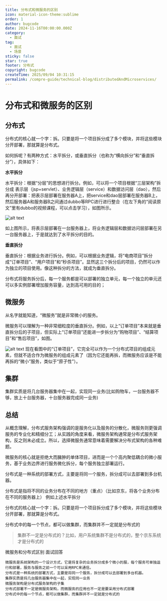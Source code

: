 ```yaml
---
title: 分布式和微服务的区别
icon: material-icon-theme:sublime
order: 1
author: bugcode
date: 2024-11-16T00:00:00.000Z
category:
  - 面试
tag:
  - 面试
  - 场景
sticky: false
star: true
footer: 分布式
copyright: bugcode
createTime: 2025/09/04 10:31:15
permalink: /compre-guide/technical-blog/distributedAndMicroservices/
---
```


# 分布式和微服务的区别

## 分布式

分布式的核心就一个字：拆。只要是将一个项目拆分成了多个模块，并将这些模块分开部署，那就算是分布式。

如何拆呢？有两种方式：水平拆分，或垂直拆分（也称为“横向拆分”和“垂直拆分”），具体如下：

**水平拆分**

水平拆分：根据“分层”的思想进行拆分。例如，可以将一个项目根据“三层架构”拆分成 表示层（jsp+servlet）、业务逻辑层（service）和数据访问层（dao），然后再分开部署：把表示层部署在服务器A上，把service和dao层部署在服务器B上，然后服务器A和服务器B之间通过dubbo等RPC进行进行整合（在左下角的“阅读原文”里有dubbo的视频课程，可以点击学习），如图所示。

![alt text](https://vscodepic.oss-cn-beijing.aliyuncs.com/blog/image-170.png)

如上图所示，将表示层部署在一台服务器上，将业务逻辑层和数据访问层部署在另一台服务器上，于是就达到了水平拆分的目的。

**垂直拆分**

垂直拆分：根据业务进行拆分。例如，可以根据业务逻辑，将“电商项目”拆分成“订单项目”、“用户项目”和“秒杀项目”。显然这三个拆分后的项目，仍然可以作为独立的项目使用。像这种拆分的方法，就成为垂直拆分。

分布式将服务拆分后，每一个服务都是可以部署的独立单元，每一个独立的单元还可以多实例部署增加服务容量，达到高可用的目的；

## 微服务

从名字就能知道，“微服务”就是非常微小的服务。

微服务可以理解为一种非常细粒度的垂直拆分。例如，以上“订单项目”本来就是垂直拆分后的子项目，但实际上“订单项目”还能进一步拆分为“购物项目”、“结算项目”和“售后项目”，如图。

![alt text](https://vscodepic.oss-cn-beijing.aliyuncs.com/blog/image-171.png)
现在看图中的“订单项目”，它完全可以作为一个分布式项目的组成元素，但就不适合作为微服务的组成元素了（因为它还能再拆，而微服务应该是不能再拆的“微小”服务，类似于“原子性”）。


## 集群

集群实质是将几台服务器集中在一起，实现同一业务(比如购物车，一台服务器不够，放上十台服务器，十台服务器完成同一业务)


## 总结

从概念理解，分布式服务架构强调的是服务化以及服务的分散化，微服务则更强调服务的专业化和精细分工；从实践的角度来看，微服务架构通常是分布式服务架构，反之则未必成立。所以，选择微服务通常意味着需要解决分布式架构的各种难题。

微服务的核心就是拒绝大而臃肿的单体项目，进而是一个个高内聚低耦合的微小服务，基于业务边界进行服务微化拆分，每个服务独立部署运行。

分布式是一种系统的部署方式，主要是将同一个服务，拆分成可以去部署到多台机器。

分布式是指将不同的业务分布在不同的地方（重点）（比如京东，将各个业务分布在不同的服务器上） 例如上述水平拆分

分布式的核心就一个字：拆。只要是将一个项目拆分成了多个模块，并将这些模块分开部署，那就算是分布式。

分布式中的每一个节点，都可以做集群，而集群并不一定就是分布式的

> 集群不一定是分布式的？比如，用户系统集群不是分布式的，整个京东系统才是分布式的


微服务和分布式区别 面试回答

    微服务是系统架构的一个设计方式，它是将复杂的业务拆分成多个微小的服，每个服务可单独运行和部署，服务与服务之前一个可以采用RPC来通信。
    分布式是一种系统的部署方式，主要是将同一个服务，拆分成可以去部署到多台机器。
    集群实质是将几台服务器集中在一起，实现同一业务
    微服务架构是分布式服务架构的子集
    分布式部署不一定是微服务架构，而微服务的应用也不一定是要采用分布式部署
    分布式中的每一个节点，都可以做集群，而集群并不一定就是分布式的

